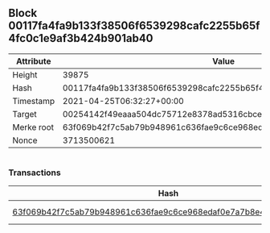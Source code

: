 ## Block 00117fa4fa9b133f38506f6539298cafc2255b65f4fc0c1e9af3b424b901ab40

Attribute | Value
--- | ---
Height | 39875
Hash | 00117fa4fa9b133f38506f6539298cafc2255b65f4fc0c1e9af3b424b901ab40
Timestamp | 2021-04-25T06:32:27+00:00
Target | 00254142f49eaaa504dc75712e8378ad5316cbcead634704b3734b6271167cc4
Merke root | 63f069b42f7c5ab79b948961c636fae9c6ce968edaf0e7a7b8e496f4b0086a48
Nonce | 3713500621

```

```

### Transactions

Hash | Amount
--- | ---
[63f069b42f7c5ab79b948961c636fae9c6ce968edaf0e7a7b8e496f4b0086a48](63f069b42f7c5ab79b948961c636fae9c6ce968edaf0e7a7b8e496f4b0086a48.md) | 10.00000000 SKEPTI 
